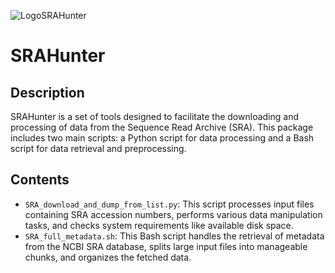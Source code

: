 ![LogoSRAHunter](https://github.com/GitEnricoNeko/SRAHunter/assets/75318813/0e55163e-5173-43cc-bac5-99a1636205a5)


# SRAHunter 

## Description
SRAHunter is a set of tools designed to facilitate the downloading and processing of data from the Sequence Read Archive (SRA). This package includes two main scripts: a Python script for data processing and a Bash script for data retrieval and preprocessing.

## Contents
- `SRA_download_and_dump_from_list.py`: This script processes input files containing SRA accession numbers, performs various data manipulation tasks, and checks system requirements like available disk space.
- `SRA_full_metadata.sh`: This Bash script handles the retrieval of metadata from the NCBI SRA database, splits large input files into manageable chunks, and organizes the fetched data.


